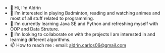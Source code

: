 - 👋 Hi, I’m Aldrin
- 👀 I’m interested in playing Badminton, reading and watching animes and most of all stuff related to programming.
- 🌱 I’m currently learning Java SE and Python and refreshing myself with OOP and Data Struture.
- 💞️ I’m looking to collaborate on with the projects I am interested in and learning different algorithms.
- 📫 How to reach me : email: aldrin.carlos06@gmail.com

<!---
leedrin0806/leedrin0806 is a ✨ special ✨ repository because its `README.md` (this file) appears on your GitHub profile.
You can click the Preview link to take a look at your changes.
--->
